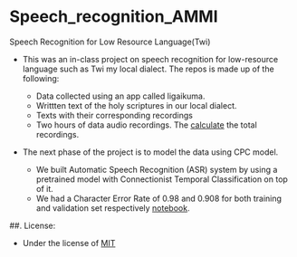 # Speech_recognition_AMMI
Speech  Recognition for Low Resource Language(Twi)

- This was an in-class project on speech recognition for low-resource language such as Twi my local dialect. The repos is made up of the following:
    - Data collected using an app called ligaikuma. 
    - Writtten text of the holy scriptures in our local dialect. 
    - Texts with their corresponding recordings 
    - Two hours of data audio recordings. The [calculate](load_wav.py) the total recordings. 

- The next phase of the project is to model the data using CPC model. 
    - We built Automatic Speech Recognition (ASR) system by using a pretrained model with Connectionist Temporal Classification on top of it. 
    - We had a Character Error Rate of 0.98 and 0.908 for both training and validation set respectively [notebook](Speech_recognition_Twi.ipynb). 


##. License:

- Under the license of [MIT](License.txt) 
